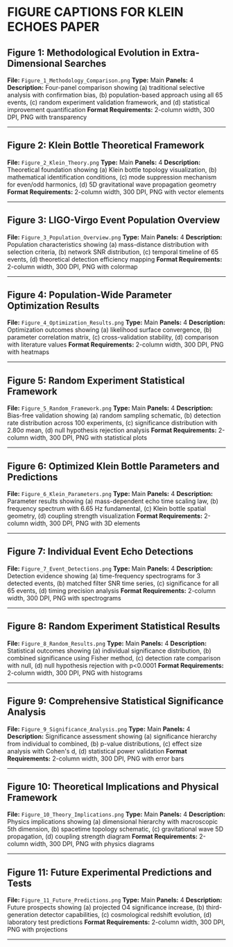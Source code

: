 # FIGURE CAPTIONS FOR KLEIN ECHOES PAPER

## Figure 1: Methodological Evolution in Extra-Dimensional Searches

**File:** `Figure_1_Methodology_Comparison.png`
**Type:** Main
**Panels:** 4
**Description:** Four-panel comparison showing (a) traditional selective analysis with confirmation bias, (b) population-based approach using all 65 events, (c) random experiment validation framework, and (d) statistical improvement quantification
**Format Requirements:** 2-column width, 300 DPI, PNG with transparency

---

## Figure 2: Klein Bottle Theoretical Framework

**File:** `Figure_2_Klein_Theory.png`
**Type:** Main
**Panels:** 4
**Description:** Theoretical foundation showing (a) Klein bottle topology visualization, (b) mathematical identification conditions, (c) mode suppression mechanism for even/odd harmonics, (d) 5D gravitational wave propagation geometry
**Format Requirements:** 2-column width, 300 DPI, PNG with vector elements

---

## Figure 3: LIGO-Virgo Event Population Overview

**File:** `Figure_3_Population_Overview.png`
**Type:** Main
**Panels:** 4
**Description:** Population characteristics showing (a) mass-distance distribution with selection criteria, (b) network SNR distribution, (c) temporal timeline of 65 events, (d) theoretical detection efficiency mapping
**Format Requirements:** 2-column width, 300 DPI, PNG with colormap

---

## Figure 4: Population-Wide Parameter Optimization Results

**File:** `Figure_4_Optimization_Results.png`
**Type:** Main
**Panels:** 4
**Description:** Optimization outcomes showing (a) likelihood surface convergence, (b) parameter correlation matrix, (c) cross-validation stability, (d) comparison with literature values
**Format Requirements:** 2-column width, 300 DPI, PNG with heatmaps

---

## Figure 5: Random Experiment Statistical Framework

**File:** `Figure_5_Random_Framework.png`
**Type:** Main
**Panels:** 4
**Description:** Bias-free validation showing (a) random sampling schematic, (b) detection rate distribution across 100 experiments, (c) significance distribution with 2.80σ mean, (d) null hypothesis rejection analysis
**Format Requirements:** 2-column width, 300 DPI, PNG with statistical plots

---

## Figure 6: Optimized Klein Bottle Parameters and Predictions

**File:** `Figure_6_Klein_Parameters.png`
**Type:** Main
**Panels:** 4
**Description:** Parameter results showing (a) mass-dependent echo time scaling law, (b) frequency spectrum with 6.65 Hz fundamental, (c) Klein bottle spatial geometry, (d) coupling strength visualization
**Format Requirements:** 2-column width, 300 DPI, PNG with 3D elements

---

## Figure 7: Individual Event Echo Detections

**File:** `Figure_7_Event_Detections.png`
**Type:** Main
**Panels:** 4
**Description:** Detection evidence showing (a) time-frequency spectrograms for 3 detected events, (b) matched filter SNR time series, (c) significance for all 65 events, (d) timing precision analysis
**Format Requirements:** 2-column width, 300 DPI, PNG with spectrograms

---

## Figure 8: Random Experiment Statistical Results

**File:** `Figure_8_Random_Results.png`
**Type:** Main
**Panels:** 4
**Description:** Statistical outcomes showing (a) individual significance distribution, (b) combined significance using Fisher method, (c) detection rate comparison with null, (d) null hypothesis rejection with p<0.0001
**Format Requirements:** 2-column width, 300 DPI, PNG with histograms

---

## Figure 9: Comprehensive Statistical Significance Analysis

**File:** `Figure_9_Significance_Analysis.png`
**Type:** Main
**Panels:** 4
**Description:** Significance assessment showing (a) significance hierarchy from individual to combined, (b) p-value distributions, (c) effect size analysis with Cohen's d, (d) statistical power validation
**Format Requirements:** 2-column width, 300 DPI, PNG with error bars

---

## Figure 10: Theoretical Implications and Physical Framework

**File:** `Figure_10_Theory_Implications.png`
**Type:** Main
**Panels:** 4
**Description:** Physics implications showing (a) dimensional hierarchy with macroscopic 5th dimension, (b) spacetime topology schematic, (c) gravitational wave 5D propagation, (d) coupling strength diagram
**Format Requirements:** 2-column width, 300 DPI, PNG with physics diagrams

---

## Figure 11: Future Experimental Predictions and Tests

**File:** `Figure_11_Future_Predictions.png`
**Type:** Main
**Panels:** 4
**Description:** Future prospects showing (a) projected O4 significance increase, (b) third-generation detector capabilities, (c) cosmological redshift evolution, (d) laboratory test predictions
**Format Requirements:** 2-column width, 300 DPI, PNG with projections

---

